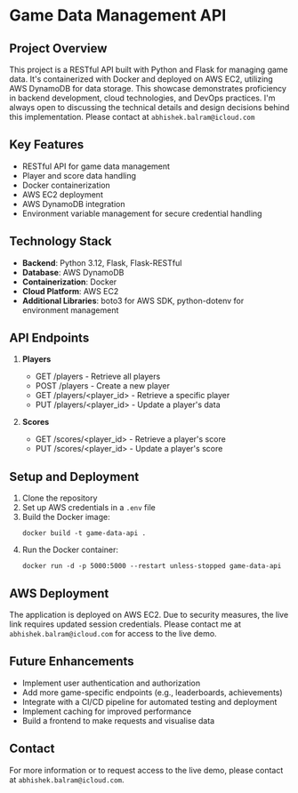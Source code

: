 # Game Data Management API

## Project Overview

This project is a RESTful API built with Python and Flask for managing game data. It's containerized with Docker and deployed on AWS EC2, utilizing AWS DynamoDB for data storage. This showcase demonstrates proficiency in backend development, cloud technologies, and DevOps practices. I'm always open to discussing the technical details and design decisions behind this implementation. Please contact at `abhishek.balram@icloud.com`

## Key Features

- RESTful API for game data management
- Player and score data handling
- Docker containerization
- AWS EC2 deployment
- AWS DynamoDB integration
- Environment variable management for secure credential handling

## Technology Stack

- **Backend**: Python 3.12, Flask, Flask-RESTful
- **Database**: AWS DynamoDB
- **Containerization**: Docker
- **Cloud Platform**: AWS EC2
- **Additional Libraries**: boto3 for AWS SDK, python-dotenv for environment management

## API Endpoints

1. **Players**
   - GET /players - Retrieve all players
   - POST /players - Create a new player
   - GET /players/<player_id> - Retrieve a specific player
   - PUT /players/<player_id> - Update a player's data

2. **Scores**
   - GET /scores/<player_id> - Retrieve a player's score
   - PUT /scores/<player_id> - Update a player's score

## Setup and Deployment

1. Clone the repository
2. Set up AWS credentials in a `.env` file
3. Build the Docker image:
   ```
   docker build -t game-data-api .
   ```
4. Run the Docker container:
   ```
   docker run -d -p 5000:5000 --restart unless-stopped game-data-api
   ```

## AWS Deployment

The application is deployed on AWS EC2. Due to security measures, the live link requires updated session credentials. Please contact me at `abhishek.balram@icloud.com` for access to the live demo.


## Future Enhancements

- Implement user authentication and authorization
- Add more game-specific endpoints (e.g., leaderboards, achievements)
- Integrate with a CI/CD pipeline for automated testing and deployment
- Implement caching for improved performance
- Build a frontend to make requests and visualise data

## Contact

For more information or to request access to the live demo, please contact  at `abhishek.balram@icloud.com`.


